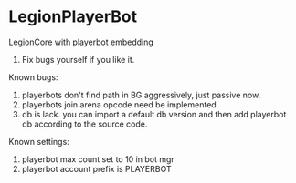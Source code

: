 # LegionPlayerBot
LegionCore with playerbot embedding

1. Fix bugs yourself if you like it.

Known bugs:
1. playerbots don't find path in BG aggressively, just passive now.
2. playerbots join arena opcode need be implemented
3. db is lack. you can import a default db version and then add playerbot db according to the source code.


Known settings:
1. playerbot max count set to 10 in bot mgr
2. playerbot account prefix is PLAYERBOT
